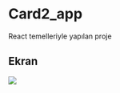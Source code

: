 <h1>Card2_app</h1>

React temelleriyle yapılan proje

<h2>Ekran</h2>

![](React-App-Profil-1-Microsoft_-Edge-2023-08-03-01-33-55.gif)